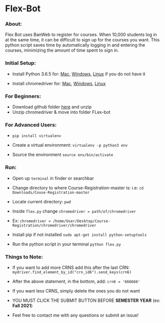 # Flex-Bot

### About:
Flex Bot uses BanWeb to register for courses. When 10,000 students log in at the same time, it can be difficult to sign up for the courses you want. This python script saves time by automatically logging in and entering the courses, minimizing the amount of time spent to sign in. 

### Initial Setup:
* Install Python 3.6.5 for:
[Mac](https://www.python.org/ftp/python/3.6.5/python-3.6.5-macosx10.6.pkg), [Windows](https://www.python.org/ftp/python/3.6.5/python-3.6.5-amd64.exe), [Linux](https://www.python.org/ftp/python/3.6.5/Python-3.6.5.tar.xz)
if you do not have it

* Install chromedriver for:
[Mac](https://chromedriver.storage.googleapis.com/2.37/chromedriver_mac64.zip),
[Windows](https://chromedriver.storage.googleapis.com/2.37/chromedriver_win32.zip),
[Linux](https://chromedriver.storage.googleapis.com/2.37/chromedriver_linux64.zip)

### For Beginners:

* Download github folder [here](https://github.com/TAHASHAH12/flex-bot/archive/master.zip) and unzip
* Unzip chromedriver & move into folder FLex-bot

### For Advanced Users:

* `pip install virtualenv`

* Create a virtual environment:
`virtualenv -p python3 env`

* Source the environment
`source env/bin/activate`

### Run:
* Open up `terminal` in finder or searchbar

* Change directory to where Course-Registration-master is: i.e:
`cd Downloads/Couse-Registration-master`

* Locate current directory:
`pwd`

* Inside `flex.py` change `chromedriver = path/of/chromedriver`
* Ex: `chromedriver = /home/User/Desktop/Course-Registration/chromedriver/chromedriver`

* Install pip if not installed
`sudo apt-get install python-setuptools`


* Run the python script in your terminal
`python flex.py`

### Things to Note:

* If you want to add more CRNS add this after the last CRN: `mydriver.find_element_by_id("crn_id6").send_keys(crn6)`
* After the above statement, in the bottom, add:
`crn6 = '666666'`

* If you want less CRNS, simply delete the ones you do not want

* YOU MUST CLICK THE SUBMIT BUTTON BEFORE **SEMESTER YEAR** (ex: **Fall 2021**) 

* Feel free to contact me with any questions or submit an issue!
